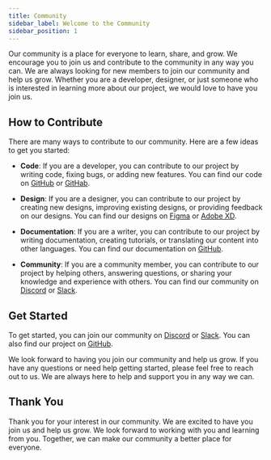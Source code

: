 ```yaml
---
title: Community
sidebar_label: Welcome to the Community
sidebar_position: 1
---
```


Our community is a place for everyone to learn, share, and grow. We encourage you to join us and contribute to the community in any way you can. We are always looking for new members to join our community and help us grow. Whether you are a developer, designer, or just someone who is interested in learning more about our project, we would love to have you join us.

## How to Contribute

There are many ways to contribute to our community. Here are a few ideas to get you started:

- **Code**: If you are a developer, you can contribute to our project by writing code, fixing bugs, or adding new features. You can find our code on [GitHub](https://github.com/abhinavkt3) or [GitHab](https://github.com/abhinavkt3).

- **Design**: If you are a designer, you can contribute to our project by creating new designs, improving existing designs, or providing feedback on our designs. You can find our designs on [Figma](https://www.figma.com) or [Adobe XD](https://www.adobe.com/products/xd.html).

- **Documentation**: If you are a writer, you can contribute to our project by writing documentation, creating tutorials, or translating our content into other languages. You can find our documentation on [GitHub](https://github.com/abhinavkt3/code-harbor-hub).

- **Community**: If you are a community member, you can contribute to our project by helping others, answering questions, or sharing your knowledge and experience with others. You can find our community on [Discord](https://discord.com) or [Slack](https://slack.com).

## Get Started

To get started, you can join our community on [Discord](https://discord.com) or [Slack](https://slack.com). You can also find our project on [GitHub](https://github.com/abhinavkt3).

We look forward to having you join our community and help us grow. If you have any questions or need help getting started, please feel free to reach out to us. We are always here to help and support you in any way we can.

## Thank You 

Thank you for your interest in our community. We are excited to have you join us and help us grow. We look forward to working with you and learning from you. Together, we can make our community a better place for everyone.